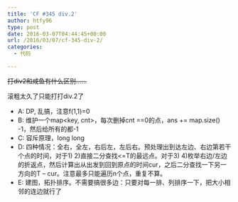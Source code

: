 ```yaml
---
title: 'CF #345 div.2'
author: htfy96
type: post
date: 2016-03-07T04:44:45+00:00
url: /2016/03/07/cf-345-div-2/
categories:
  - 代码

---
```

<del>打div2和咸鱼有什么区别……</del>

滚粗太久了只能打打div.2了

  * A: DP, 乱搞，注意f(1,1)=0
  * B: 维护一个map<key, cnt>，每次删掉cnt ==0的点，ans += map.size() -1，然后给所有的都-1
  * C: 容斥原理，long long
  * D: 四种情况：全右，全左，右后左，左后右。预处理出到达左边、右边第若干个点的时间，对于1) 2)直接二分查找<=T的最远点。对于3) 4)枚举右边/左边的折返点，然后计算出从出发到回到原点的时间cur，之后二分查找一下另一方向的T &#8211; cur。注意最多只能遍历n个点，重复不算。
  * E: 建图，拓扑排序。不需要搞很多边：只要对每一排、列排序一下，把大小相邻的连边就行了